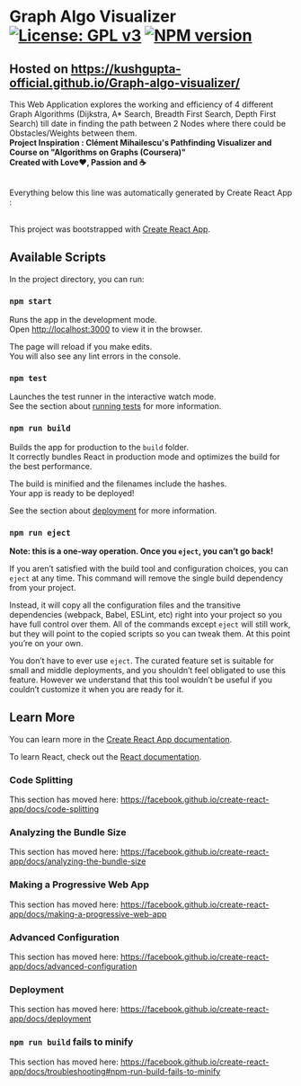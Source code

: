 <!-- <div align="center"> <img align="center" alt="graph-algo-visualizer" src="logo.png" height='150' width='150'>

<h1 align="center">Graph Algo Visualizer</h1> -->

# Graph Algo Visualizer [![License: GPL v3](https://img.shields.io/badge/License-GPLv3-blue.svg)](https://www.gnu.org/licenses/gpl-3.0) [![NPM version](https://badge.fury.io/js/graph-algo-visualizer.svg)](http://badge.fury.io/js/graph-algo-visualizer)






## Hosted on https://kushgupta-official.github.io/Graph-algo-visualizer/

This Web Application explores the working and efficiency of 4 different Graph Algorithms (Dijkstra, A\* Search, Breadth First Search, Depth First Search) till date in finding the path between 2 Nodes where there could be Obstacles/Weights between them.</br>
**Project Inspiration : Clément Mihailescu's Pathfinding Visualizer and Course on "Algorithms on Graphs (Coursera)"**</br>
**Created with Love❤, Passion and ☕**</br></br>

<!-- </div> -->

Everything below this line was automatically generated by Create React App :</br></br>

This project was bootstrapped with [Create React App](https://github.com/facebook/create-react-app).

## Available Scripts

In the project directory, you can run:

### `npm start`

Runs the app in the development mode.<br />
Open [http://localhost:3000](http://localhost:3000) to view it in the browser.

The page will reload if you make edits.<br />
You will also see any lint errors in the console.

### `npm test`

Launches the test runner in the interactive watch mode.<br />
See the section about [running tests](https://facebook.github.io/create-react-app/docs/running-tests) for more information.

### `npm run build`

Builds the app for production to the `build` folder.<br />
It correctly bundles React in production mode and optimizes the build for the best performance.

The build is minified and the filenames include the hashes.<br />
Your app is ready to be deployed!

See the section about [deployment](https://facebook.github.io/create-react-app/docs/deployment) for more information.

### `npm run eject`

**Note: this is a one-way operation. Once you `eject`, you can’t go back!**

If you aren’t satisfied with the build tool and configuration choices, you can `eject` at any time. This command will remove the single build dependency from your project.

Instead, it will copy all the configuration files and the transitive dependencies (webpack, Babel, ESLint, etc) right into your project so you have full control over them. All of the commands except `eject` will still work, but they will point to the copied scripts so you can tweak them. At this point you’re on your own.

You don’t have to ever use `eject`. The curated feature set is suitable for small and middle deployments, and you shouldn’t feel obligated to use this feature. However we understand that this tool wouldn’t be useful if you couldn’t customize it when you are ready for it.

## Learn More

You can learn more in the [Create React App documentation](https://facebook.github.io/create-react-app/docs/getting-started).

To learn React, check out the [React documentation](https://reactjs.org/).

### Code Splitting

This section has moved here: https://facebook.github.io/create-react-app/docs/code-splitting

### Analyzing the Bundle Size

This section has moved here: https://facebook.github.io/create-react-app/docs/analyzing-the-bundle-size

### Making a Progressive Web App

This section has moved here: https://facebook.github.io/create-react-app/docs/making-a-progressive-web-app

### Advanced Configuration

This section has moved here: https://facebook.github.io/create-react-app/docs/advanced-configuration

### Deployment

This section has moved here: https://facebook.github.io/create-react-app/docs/deployment

### `npm run build` fails to minify

This section has moved here: https://facebook.github.io/create-react-app/docs/troubleshooting#npm-run-build-fails-to-minify
